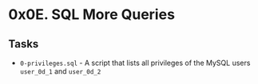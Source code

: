 # 0x0E. SQL More Queries
## Tasks
* `0-privileges.sql` - A script that lists all privileges of the MySQL users `user_0d_1` and `user_0d_2`
